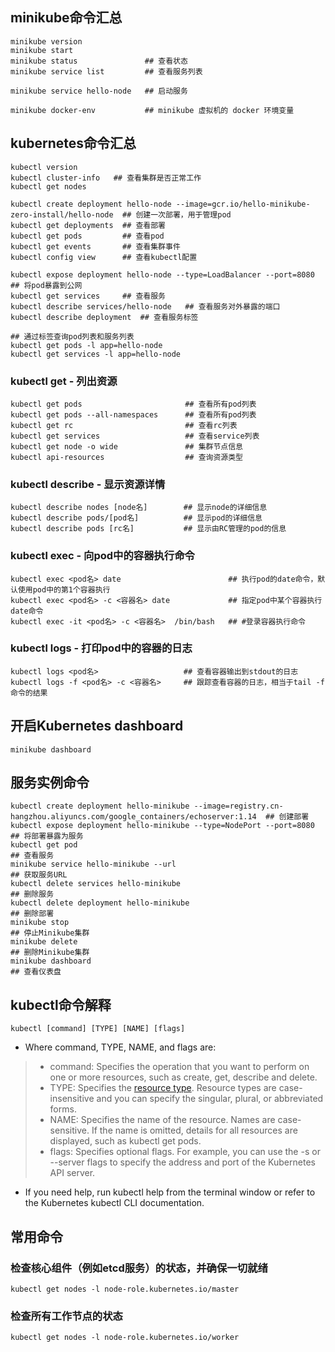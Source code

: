 ## minikube命令汇总
```
minikube version
minikube start
minikube status               ## 查看状态
minikube service list         ## 查看服务列表

minikube service hello-node   ## 启动服务
```

```
minikube docker-env           ## minikube 虚拟机的 docker 环境变量
```

## kubernetes命令汇总
```
kubectl version
kubectl cluster-info   ## 查看集群是否正常工作
kubectl get nodes

kubectl create deployment hello-node --image=gcr.io/hello-minikube-zero-install/hello-node  ## 创建一次部署，用于管理pod
kubectl get deployments  ## 查看部署
kubectl get pods         ## 查看pod
kubectl get events       ## 查看集群事件
kubectl config view      ## 查看kubectl配置

kubectl expose deployment hello-node --type=LoadBalancer --port=8080   ## 将pod暴露到公网
kubectl get services     ## 查看服务
kubectl describe services/hello-node   ## 查看服务对外暴露的端口
kubectl describe deployment  ## 查看服务标签

## 通过标签查询pod列表和服务列表
kubectl get pods -l app=hello-node
kubectl get services -l app=hello-node
```

### kubectl get - 列出资源
```
kubectl get pods                       ## 查看所有pod列表
kubectl get pods --all-namespaces      ## 查看所有pod列表
kubectl get rc                         ## 查看rc列表
kubectl get services                   ## 查看service列表
kubectl get node -o wide               ## 集群节点信息
kubectl api-resources                  ## 查询资源类型
```

### kubectl describe - 显示资源详情
```
kubectl describe nodes [node名]        ## 显示node的详细信息
kubectl describe pods/[pod名]          ## 显示pod的详细信息
kubectl describe pods [rc名]           ## 显示由RC管理的pod的信息
```

### kubectl exec - 向pod中的容器执行命令
```
kubectl exec <pod名> date                        ## 执行pod的date命令，默认使用pod中的第1个容器执行
kubectl exec <pod名> -c <容器名> date             ## 指定pod中某个容器执行date命令
kubectl exec -it <pod名> -c <容器名>  /bin/bash   ## #登录容器执行命令
```

### kubectl logs - 打印pod中的容器的日志
```
kubectl logs <pod名>                   ## 查看容器输出到stdout的日志
kubectl logs -f <pod名> -c <容器名>     ## 跟踪查看容器的日志，相当于tail -f命令的结果
```

## 开启Kubernetes dashboard
```
minikube dashboard
```

## 服务实例命令
```
kubectl create deployment hello-minikube --image=registry.cn-hangzhou.aliyuncs.com/google_containers/echoserver:1.14  ## 创建部署
kubectl expose deployment hello-minikube --type=NodePort --port=8080                                                  ## 将部署暴露为服务
kubectl get pod                                                                                                       ## 查看服务
minikube service hello-minikube --url                                                                                 ## 获取服务URL
kubectl delete services hello-minikube                                                                                ## 删除服务
kubectl delete deployment hello-minikube                                                                              ## 删除部署
minikube stop                                                                                                         ## 停止Minikube集群
minikube delete                                                                                                       ## 删除Minikube集群
minikube dashboard                                                                                                    ## 查看仪表盘
```

## kubectl命令解释
```
kubectl [command] [TYPE] [NAME] [flags]
```
* Where command, TYPE, NAME, and flags are:
> * command: Specifies the operation that you want to perform on one or more resources, such as create, get, describe and delete.
> * TYPE: Specifies the [resource type](https://kubernetes.io/docs/reference/kubectl/overview/#resource-types). Resource types are case-insensitive and you can specify the singular, plural, or abbreviated forms.
> * NAME: Specifies the name of the resource. Names are case-sensitive. If the name is omitted, details for all resources are displayed, such as kubectl get pods.
> * flags: Specifies optional flags. For example, you can use the -s or --server flags to specify the address and port of the Kubernetes API server.
* If you need help, run kubectl help from the terminal window or refer to the Kubernetes kubectl CLI documentation.



## 常用命令

### 检查核心组件（例如etcd服务）的状态，并确保一切就绪
```
kubectl get nodes -l node-role.kubernetes.io/master
```

### 检查所有工作节点的状态
```
kubectl get nodes -l node-role.kubernetes.io/worker
```
